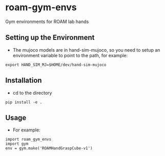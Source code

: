 # roam-gym-envs
Gym environments for ROAM lab hands

## Setting up the Environment
* The mujoco models are in hand-sim-mujoco, so you need to setup an environment variable to point to the path, for example:

`export HAND_SIM_MJ=$HOME/dev/hand-sim-mujoco`

## Installation
* cd to the directory

`pip install -e .`

## Usage
* For example:

`import roam_gym_envs`  
`import gym`  
`env = gym.make('ROAMHandGraspCube-v1')`  
